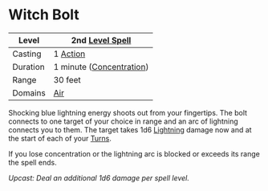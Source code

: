 # Witch Bolt

|Level|2nd [Level Spell](../../../Spell%20Level.md)|
|-----|---------------|
|Casting|1 [Action](../../../../Game%20Procedures/Action.md)|
|Duration|1 minute ([Concentration](../../../Concentration.md))|
|Range|30 feet|
|Domains|[Air](../../../Spell%20Domains/Air.md)|

Shocking blue lightning energy shoots out from your fingertips. The bolt connects to one target of your choice in range and an arc of lightning connects you to them. The target takes 1d6 [Lightning](../../../../Damage%20Types/Lightning.md) damage now and at the start of each of your [Turns](../../../../Game%20Procedures/Turn.md). 

If you lose concentration or the lightning arc is blocked or exceeds its range the spell ends.

*Upcast: Deal an additional 1d6 damage per spell level.*
